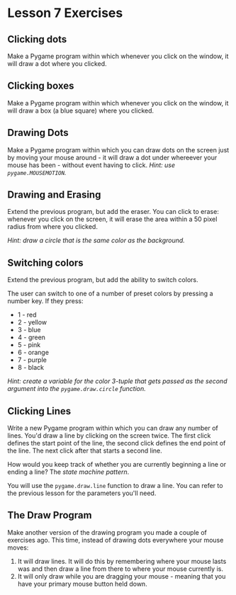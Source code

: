 # Lesson 7 Exercises

## Clicking dots

Make a Pygame program within which whenever you click on the window, it will
draw a dot where you clicked.

## Clicking boxes

Make a Pygame program within which whenever you click on the window, it will
draw a box (a blue square) where you clicked.

## Drawing Dots

Make a Pygame program within which you can draw dots on the screen just by
moving your mouse around - it will draw a dot under whereever your mouse
has been - without event having to click. *Hint: use `pygame.MOUSEMOTION`.*

## Drawing and Erasing

Extend the previous program, but add the eraser. You can click to erase:
whenever you click on the screen, it will erase the area within a 50 pixel
radius from where you clicked.

*Hint: draw a circle that is the same color as the background.*

## Switching colors

Extend the previous program, but add the ability to switch colors.

The user can switch to one of a number of preset colors by pressing a number
key. If they press:

* 1 - red
* 2 - yellow
* 3 - blue
* 4 - green
* 5 - pink
* 6 - orange
* 7 - purple
* 8 - black

*Hint: create a variable for the color 3-tuple that gets passed as the second
argument into the `pygame.draw.circle` function.*

## Clicking Lines

Write a new Pygame program within which you can draw any number of lines.
You'd draw a line by clicking on the screen twice. The first click defines
the start point of the line, the second click defines the end point of the line.
The next click after that starts a second line.

How would you keep track of whether you are currently beginning a line or
ending a line? The *state machine pattern*.

You will use the `pygame.draw.line` function to draw a line. You can refer
to the previous lesson for the parameters you'll need.

## The Draw Program

Make another version of the drawing program you made a couple of exercises ago.
This time, instead of drawing dots everywhere your mouse moves:

1. It will draw lines. It will do this by remembering where your mouse lasts
was and then draw a line from there to where your mouse currently is.
2. It will only draw while you are dragging your mouse - meaning that you
have your primary mouse button held down.
